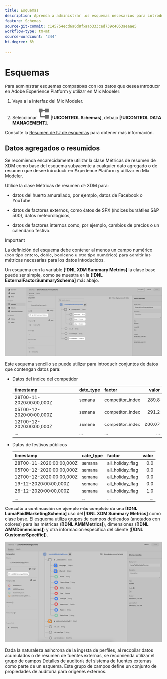 ```yaml
---
title: Esquemas
description: Aprenda a administrar los esquemas necesarios para introducir datos en Mix Modeler.
feature: Schemas
source-git-commit: c145754ecd6a6d8f5aab333ced739c4053aeaae5
workflow-type: tm+mt
source-wordcount: '344'
ht-degree: 6%

---
```



# Esquemas

Para administrar esquemas compatibles con los datos que desea introducir en Adobe Experience Platform y utilizar en Mix Modeler:

1. Vaya a la interfaz del Mix Modeler.

1. Seleccionar ![Esquemas](../assets/icons/Schemas.svg) **[!UICONTROL Schemas]**, debajo **[!UICONTROL DATA MANAGEMENT]**.

Consulte la [Resumen de IU de esquemas](https://experienceleague.adobe.com/docs/experience-platform/xdm/ui/overview.html?lang=en) para obtener más información.

## Datos agregados o resumidos

Se recomienda encarecidamente utilizar la clase Métricas de resumen de XDM como base del esquema subyacente a cualquier dato agregado o de resumen que desee introducir en Experience Platform y utilizar en Mix Modeler.

Utilice la clase Métricas de resumen de XDM para:

- datos del huerto amurallado, por ejemplo, datos de Facebook o YouTube.

- datos de factores externos, como datos de SPX (índices bursátiles S&amp;P 500), datos meteorológicos,

- datos de factores internos como, por ejemplo, cambios de precios o un calendario festivo.

>[!IMPORTANT]
>
>La definición del esquema debe contener al menos un campo numérico (con tipo entero, doble, booleano u otro tipo numérico) para admitir las métricas necesarias para los datos introducidos.

Un esquema con la variable **[!DNL XDM Summary Metrics]** la clase base puede ser simple, como se muestra en la **[!DNL ExternalFactorSummarySchema]** más abajo.

![Esquema de factores externos](../assets/external-factors-schema.png)

Este esquema sencillo se puede utilizar para introducir conjuntos de datos que contengan datos para:

- Datos del índice del competidor

  | timestamp | date_type | factor | valor |
  |---|---|---|--:|
  | 28T00-11-2020:00:00,000Z | semana | competitor_index | 289.8 |
  | 05T00-12-2020:00:00,000Z | semana | competitor_index | 291.2 |
  | 12T00-12-2020:00:00,000Z | semana | competitor_index | 280.07 |
  | ... | ... | ... | ... |

- Datos de festivos públicos

  | timestamp | date_type | factor | valor |
  |---|---|---|--:|
  | 28T00-11-2020:00:00,000Z | semana | all_holiday_flag | 0.0 |
  | 05T00-12-2020:00:00,000Z | semana | all_holiday_flag | 0.0 |
  | 12T00-12-2020:00:00,000Z | semana | all_holiday_flag | 0.0 |
  | 19-12-2020:00:00,000Z | semana | all_holiday_flag | 0.0 |
  | 26-12-2020:00:00,000Z | semana | all_holiday_flag | 1.0 |
  | ... | ... | ... | ... |


Consulte a continuación un ejemplo más completo de una **[!DNL LumaPaidMarketingSchema]** uso del **[!DNL XDM Summary Metrics]** como clase base. El esquema utiliza grupos de campos dedicados (anotados con colores) para las métricas (**[!DNL AMMMetrics]**), dimensiones (**[!DNL AMMDimensions]**) y otra información específica del cliente (**[!DNL CustomerSpecific]**).

![Esquema de resumen](../assets/summary-schema.png)

Dada la naturaleza asíncrona de la ingesta de perfiles, al recopilar datos acumulados o de resumen de fuentes externas, se recomienda utilizar el grupo de campos Detalles de auditoría del sistema de fuentes externas como parte de un esquema. Este grupo de campos define un conjunto de propiedades de auditoría para orígenes externos.

